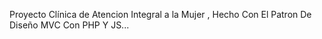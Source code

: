 Proyecto Clínica de Atencion Integral a la Mujer , Hecho Con El Patron De Diseño MVC Con PHP Y JS...
